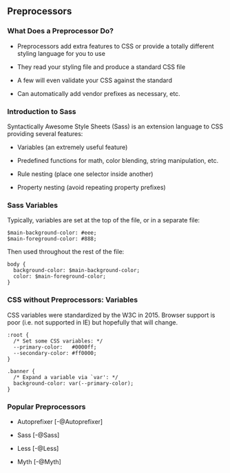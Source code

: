 ## Preprocessors

### What Does a Preprocessor Do?

  * Preprocessors add extra features to CSS or provide a totally
    different styling language for you to use

  * They read your styling file and produce a standard CSS file

  * A few will even validate your CSS against the standard

  * Can automatically add vendor prefixes as necessary, etc.

### Introduction to Sass

Syntactically Awesome Style Sheets (Sass) is an extension language to
CSS providing several features:

  * Variables (an extremely useful feature)

  * Predefined functions for math, color blending, string
    manipulation, etc.

  * Rule nesting (place one selector inside another)

  * Property nesting (avoid repeating property prefixes)

### Sass Variables

Typically, variables are set at the top of the file, or in a separate
file:

~~~
$main-background-color: #eee;
$main-foreground-color: #888;
~~~

Then used throughout the rest of the file:

~~~ {.css}
body {
  background-color: $main-background-color;
  color: $main-foreground-color;
}
~~~

### CSS without Preprocessors: Variables

<div class="notes">

CSS variables were standardized by the W3C in 2015.  Browser support
is poor (i.e. not supported in IE) but hopefully that will change.

</div>

~~~ {.css}
:root {
  /* Set some CSS variables: */
  --primary-color:   #0000ff;
  --secondary-color: #ff0000;
}

.banner {
  /* Expand a variable via `var': */
  background-color: var(--primary-color);
}
~~~

### Popular Preprocessors

  * Autoprefixer [-@Autoprefixer]

  * Sass [-@Sass]

  * Less [-@Less]

  * Myth [-@Myth]
